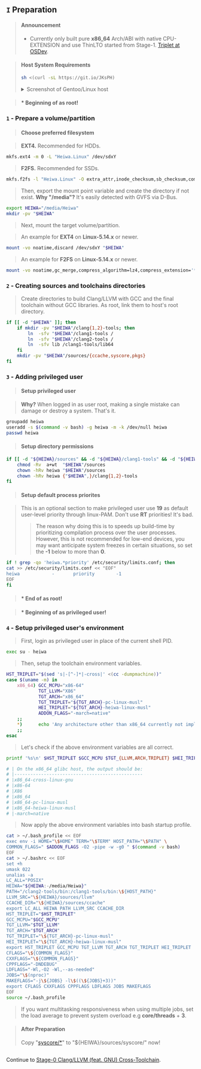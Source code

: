 ## `I` Preparation

> #### Announcement
> * Currently only built pure **x86_64** Arch/ABI with native CPU-EXTENSION and use ThinLTO started from Stage-1. [Triplet at OSDev](https://wiki.osdev.org/Target_Triplet).

> #### Host System Requirements
> ```sh
> sh <(curl -sL https://git.io/JKsPH)
> ```
> <details>
> <summary>Screenshot of Gentoo/Linux host</summary>
> 
> <br>
> <p align="center"><img src="https://i.imgur.com/KbAiaDm.png" alt=""/></p>
> 
> </details>

> #### * Beginning of as root!
### `1` - Prepare a volume/partition
> #### Choose preferred filesystem

> **EXT4.** Recommended for HDDs.
```bash
mkfs.ext4 -m 0 -L "Heiwa.Linux" /dev/sdxY
```
> **F2FS.** Recommended for SSDs.
```bash
mkfs.f2fs -l "Heiwa.Linux" -O extra_attr,inode_checksum,sb_checksum,compression,encrypt /dev/sdxY
```
> Then, export the mount point variable and create the directory if not exist. **Why "/media"?** It's easily detected with GVFS via D-Bus.
```bash
export HEIWA="/media/Heiwa"
mkdir -pv "$HEIWA"
```
> Next, mount the target volume/partition.

> An example for **EXT4** on **Linux-5.14.x** or newer.
```bash
mount -vo noatime,discard /dev/sdxY "$HEIWA"
```
> An example for **F2FS** on **Linux-5.14.x** or newer.
```bash
mount -vo noatime,gc_merge,compress_algorithm=lz4,compress_extension='*',compress_chksum,compress_cache,atgc /dev/sdxY "$HEIWA"
```

### `2` - Creating sources and toolchains directories
> Create directories to build Clang/LLVM with GCC and the final toolchain without GCC libraries. As root, link them to host's root directory.
```bash
if [[ -d "$HEIWA" ]]; then
    if mkdir -pv "$HEIWA"/clang{1,2}-tools; then
        ln  -sfv "$HEIWA"/clang1-tools /
        ln  -sfv "$HEIWA"/clang2-tools /
        ln  -sfv lib /clang1-tools/lib64
    fi
    mkdir -pv "$HEIWA"/sources/{ccache,syscore,pkgs}
fi
```

### `3` - Adding privileged user
> #### Setup privileged user

> **Why?** When logged in as user root, making a single mistake can damage or destroy a system. That's it.
```bash
groupadd heiwa
useradd -s $(command -v bash) -g heiwa -m -k /dev/null heiwa
passwd heiwa
```
> #### Setup directory permissions

```bash
if [[ -d "${HEIWA}/sources" && -d "${HEIWA}/clang1-tools" && -d "${HEIWA}/clang2-tools" ]]; then
    chmod -Rv  a+wt  "$HEIWA"/sources
    chown -hRv heiwa "$HEIWA"/sources
    chown -hRv heiwa {"$HEIWA",}/clang{1,2}-tools
fi
```
> #### Setup default process priorites

> This is an optional section to make privileged user use **19** as default user-level priority through linux-PAM. Don't use **RT** priorities! It's bad.
> > The reason why doing this is to speeds up build-time by prioritizing compilation process over the user processes. However, this is not recommended for low-end devices, you may want anticipate system freezes in certain situations, so set the **-1** below to more than **0**.
```bash
if ! grep -qo 'heiwa.*priority' /etc/security/limits.conf; then
cat >> /etc/security/limits.conf << "EOF"
heiwa            -       priority        -1
EOF
fi
```
> #### * End of as root!

> #### * Beginning of as privileged user!
### `4` - Setup privileged user's environment
> First, login as privileged user in place of the current shell PID.
```bash
exec su - heiwa
```
> Then, setup the toolchain environment variables.
```bash
HST_TRIPLET="$(sed 's|-[^-]*|-cross|' <(cc -dumpmachine))"
case $(uname -m) in
    x86_64) GCC_MCPU="x86-64"
            TGT_LLVM="X86"
            TGT_ARCH="x86_64"
            TGT_TRIPLET="${TGT_ARCH}-pc-linux-musl"
            HEI_TRIPLET="${TGT_ARCH}-heiwa-linux-musl"
            ADDON_FLAGS="-march=native"
    ;;
    *)      echo 'Any architecture other than x86_64 currently not implemented yet.'
    ;;
esac
```
> Let's check if the above environment variables are all correct.
```bash
printf '%s\n' $HST_TRIPLET $GCC_MCPU $TGT_{LLVM,ARCH,TRIPLET} $HEI_TRIPLET $ADDON_FLAGS
```
```bash
# | On the x86_64 glibc host, the output should be:
# |------------------------------------------------
# |x86_64-cross-linux-gnu
# |x86-64
# |X86
# |x86_64
# |x86_64-pc-linux-musl
# |x86_64-heiwa-linux-musl
# |-march=native
```
> Now apply the above environment variables into bash startup profile.
```bash
cat > ~/.bash_profile << EOF
exec env -i HOME="\$HOME" TERM="\$TERM" HOST_PATH="\$PATH" \
COMMON_FLAGS=" $ADDON_FLAGS -O2 -pipe -w -g0 " $(command -v bash)
EOF
cat > ~/.bashrc << EOF
set +h
umask 022
unalias -a
LC_ALL="POSIX"
HEIWA="${HEIWA:-/media/Heiwa}"
PATH="/clang2-tools/bin:/clang1-tools/bin:\${HOST_PATH}"
LLVM_SRC="\${HEIWA}/sources/llvm"
CCACHE_DIR="\${HEIWA}/sources/ccache"
export LC_ALL HEIWA PATH LLVM_SRC CCACHE_DIR
HST_TRIPLET="$HST_TRIPLET"
GCC_MCPU="$GCC_MCPU"
TGT_LLVM="$TGT_LLVM"
TGT_ARCH="$TGT_ARCH"
TGT_TRIPLET="\${TGT_ARCH}-pc-linux-musl"
HEI_TRIPLET="\${TGT_ARCH}-heiwa-linux-musl"
export HST_TRIPLET GCC_MCPU TGT_LLVM TGT_ARCH TGT_TRIPLET HEI_TRIPLET
CFLAGS="\${COMMON_FLAGS}"
CXXFLAGS="\${COMMON_FLAGS}"
CPPFLAGS="-DNDEBUG"
LDFLAGS="-Wl,-O2 -Wl,--as-needed"
JOBS="\$(nproc)"
MAKEFLAGS="-j\${JOBS} -l\$((\${JOBS}+3))"
export CFLAGS CXXFLAGS CPPFLAGS LDFLAGS JOBS MAKEFLAGS
EOF
source ~/.bash_profile
```
> If you want multitasking responsiveness when using multiple jobs, set the load average to prevent system overload e.g **core/threads** + **3**.

> #### After Preparation
> Copy "[syscore/*](./../../syscore/)" to "${HEIWA}/sources/syscore/" now!

<h2></h2>

Continue to [Stage-0 Clang/LLVM (feat. GNU) Cross-Toolchain](./2-Stage0_Clang_LLVM.md).
